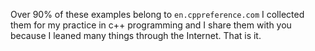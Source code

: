 
Over 90% of these examples belong to `en.cppreference.com`
I collected them for my practice in c++ programming and I
share them with you because I leaned many things through
the Internet. That is it.
